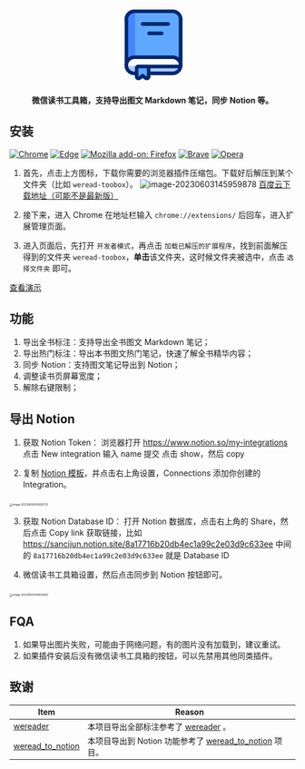 <h2 align="center"><img src="assets/icon.png" height="128"><br></h2>
<p align="center"><strong>微信读书工具箱，支持导出图文 Markdown 笔记，同步 Notion 等。</strong></p>

## 安装

[![Chrome](https://img.shields.io/badge/-Chrome-brightgreen?logo=GoogleChrome)](./build/chrome-mv3-prod.zip)
[![Edge](https://img.shields.io/badge/-Edge-blue?logo=MicrosoftEdge)](./build/edge-mv3-prod.zip)
[![Mozilla add\-on: Firefox](https://img.shields.io/badge/-Firefox-brightgreen?logo=FirefoxBrowser)](./build/firefox-mv2-prod.zip)
[![Brave](https://img.shields.io/badge/-Brave-yellow?logo=Brave)](./build/brave-mv3-prod.zip)
[![Opera](https://img.shields.io/badge/-Opera-red?logo=Opera)](./build/opera-mv3-prod.zip)

1. 首先，点击上方图标，下载你需要的浏览器插件压缩包。下载好后解压到某个文件夹（比如 `weread-toobox`）。
![image-20230603145959878](https://img2023.cnblogs.com/blog/2740513/202306/2740513-20230603150001391-1222145165.png)
[百度云下载地址（可能不是最新版）](https://pan.baidu.com/s/1TKgvpArGmRSvDkS-pTVV5g?pwd=8ssd)

2. 接下来，进入 Chrome 在地址栏输入 `chrome://extensions/` 后回车，进入扩展管理页面。

3. 进入页面后，先打开 `开发者模式`，再点击 `加载已解压的扩展程序`，找到前面解压得到的文件夹 `weread-toobox`，**单击**该文件夹，这时候文件夹被选中，点击 `选择文件夹` 即可。

[查看演示]()

## 功能

1. 导出全书标注：支持导出全书图文 Markdown 笔记；
2. 导出热门标注：导出本书图文热门笔记，快速了解全书精华内容；
3. 同步 Notion：支持图文笔记导出到 Notion；
4. 调整读书页屏幕宽度；
5. 解除右键限制；

## 导出 Notion

1. 获取 Notion Token：
浏览器打开 https://www.notion.so/my-integrations
点击 New integration 输入 name 提交
点击 show，然后 copy

2. 复制 [Notion 模板](https://sancijun.notion.site/8a17716b20db4ec1a99c2e03d9c633ee)，并点击右上角设置，Connections 添加你创建的 Integration。
<img src="https://img2023.cnblogs.com/blog/2740513/202306/2740513-20230604120901298-1557718703.png" alt="image-20230604120858733" style="zoom: 33%;" />

3. 获取 Notion Database ID：
  打开 Notion 数据库，点击右上角的 Share，然后点击 Copy link
  获取链接，比如 https://sancijun.notion.site/8a17716b20db4ec1a99c2e03d9c633ee 中间的 `8a17716b20db4ec1a99c2e03d9c633ee` 就是 Database ID

4. 微信读书工具箱设置，然后点击同步到 Notion 按钮即可。
<img src="https://img2023.cnblogs.com/blog/2740513/202306/2740513-20230603144931569-2690162.png" alt="image-20230603144930462" style="zoom: 33%;" />

## FQA

1. 如果导出图片失败，可能由于网络问题，有的图片没有加载到，建议重试。
2. 如果插件安装后没有微信读书工具箱的按钮，可以先禁用其他同类插件。

## 致谢

| Item                                                         | Reason                                                       |
| ------------------------------------------------------------ | ------------------------------------------------------------ |
| [wereader](https://github.com/Higurashi-kagome/wereader)     | 本项目导出全部标注参考了 [wereader](https://github.com/Higurashi-kagome/wereader) 。 |
| [weread_to_notion](https://github.com/malinkang/weread_to_notion) | 本项目导出到 Notion 功能参考了 [weread_to_notion](https://github.com/malinkang/weread_to_notion) 项目。 |